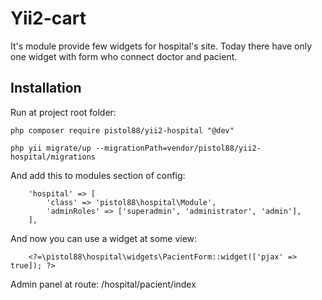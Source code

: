 Yii2-cart
==========

It's module provide few widgets for hospital's site. Today there have only one widget with form who connect doctor and pacient.

Installation
---------------------------------

Run at project root folder:

```
php composer require pistol88/yii2-hospital "@dev"
```

```
php yii migrate/up --migrationPath=vendor/pistol88/yii2-hospital/migrations
```

And add this to modules section of config:

```
    'hospital' => [
        'class' => 'pistol88\hospital\Module',
        'adminRoles' => ['superadmin', 'administrator', 'admin'],
    ],
```

And now you can use a widget at some view:

```
    <?=\pistol88\hospital\widgets\PacientForm::widget(['pjax' => true]); ?>
```

Admin panel at route: /hospital/pacient/index